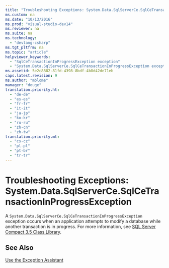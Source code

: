 ```yaml
---
title: "Troubleshooting Exceptions: System.Data.SqlServerCe.SqlCeTransactionInProgressException"
ms.custom: na
ms.date: "10/13/2016"
ms.prod: "visual-studio-dev14"
ms.reviewer: na
ms.suite: na
ms.technology: 
  - "devlang-csharp"
ms.tgt_pltfrm: na
ms.topic: "article"
helpviewer_keywords: 
  - "SqlCeTransactionInProgressException exception"
  - "System.Data.SqlServerCe.SqlCeTransactionInProgressException exception"
ms.assetid: 5e2c8882-81fd-4398-8bdf-4b8d42de71eb
caps.latest.revision: 9
ms.author: "mblome"
manager: "douge"
translation.priority.ht: 
  - "de-de"
  - "es-es"
  - "fr-fr"
  - "it-it"
  - "ja-jp"
  - "ko-kr"
  - "ru-ru"
  - "zh-cn"
  - "zh-tw"
translation.priority.mt: 
  - "cs-cz"
  - "pl-pl"
  - "pt-br"
  - "tr-tr"
---
```

# Troubleshooting Exceptions: System.Data.SqlServerCe.SqlCeTransactionInProgressException
A `System.Data.SqlServerCe.SqlCeTransactionInProgressException` exception occurs when an application attempts to modify a database while another transaction is in progress. For more information, see [SQL Server Compact 3.5 Class Library](http://go.microsoft.com/fwlink/?LinkID=102595).  
  
## See Also  
 [Use the Exception Assistant](../Topic/How%20to:%20Use%20the%20Exception%20Assistant.md)